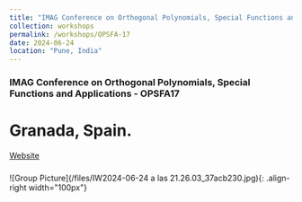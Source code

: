```yaml
---
title: "IMAG Conference on Orthogonal Polynomials, Special Functions and Applications - OPSFA17"
collection: workshops
permalink: /workshops/OPSFA-17
date: 2024-06-24
location: "Pune, India"
---
```


### IMAG Conference on Orthogonal Polynomials, Special Functions and Applications - OPSFA17
Granada, Spain.
====
[Website](https://opsfa17.com/)
##### 
![Group Picture](/files/IW2024-06-24 a las 21.26.03_37acb230.jpg){: .align-right width="100px"}



